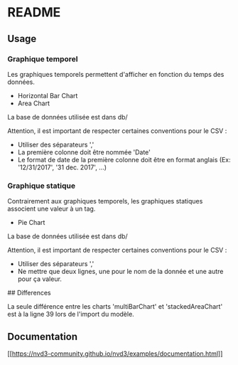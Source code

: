 # README


## Usage

### Graphique temporel

Les graphiques temporels permettent d'afficher en fonction du temps des données.

 * Horizontal Bar Chart
 * Area Chart

La base de données utilisée est dans db/

Attention, il est important de respecter certaines conventions pour le CSV :
  - Utiliser des séparateurs ','
  - La première colonne doit être nommée 'Date'
  - Le format de date de la première colonne doit être en format anglais (Ex: '12/31/2017', '31 dec. 2017', ...)

### Graphique statique

Contrairement aux graphiques temporels, les graphiques statiques associent une valeur à un tag.

  * Pie Chart

La base de données utilisée est dans db/

Attention, il est important de respecter certaines conventions pour le CSV :
  - Utiliser des séparateurs ','
  - Ne mettre que deux lignes, une pour le nom de la donnée et une autre pour ça valeur.


## Differences

La seule différence entre les charts 'multiBarChart' et 'stackedAreaChart' est à la ligne 39 lors de l'import du modèle.


## Documentation

[[https://nvd3-community.github.io/nvd3/examples/documentation.html]]